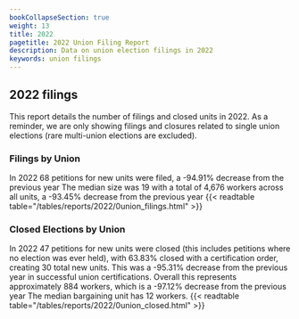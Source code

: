 ```yaml
---
bookCollapseSection: true
weight: 13
title: 2022
pagetitle: 2022 Union Filing Report
description: Data on union election filings in 2022
keywords: union filings
---
```


## 2022 filings

This report details the number of filings and closed units in 2022. As a reminder, we are only showing filings and closures related to single union elections (rare multi-union elections are excluded).

### Filings by Union
In 2022 68 petitions for new units were filed, a -94.91% decrease from the previous year The median size was 19 with a total of 4,676 workers across all units, a -93.45% decrease from the previous year
{{< readtable table="/tables/reports/2022/0union_filings.html" >}}

### Closed Elections by Union
In 2022 47 petitions for new units were closed (this includes petitions where no election was ever held), with 63.83% closed with a certification order, creating 30 total new units. This was a -95.31% decrease from the previous year in successful union certifications. Overall this represents approximately 884 workers, which is a -97.12% decrease from the previous year The median bargaining unit has 12 workers.
{{< readtable table="/tables/reports/2022/0union_closed.html" >}}
